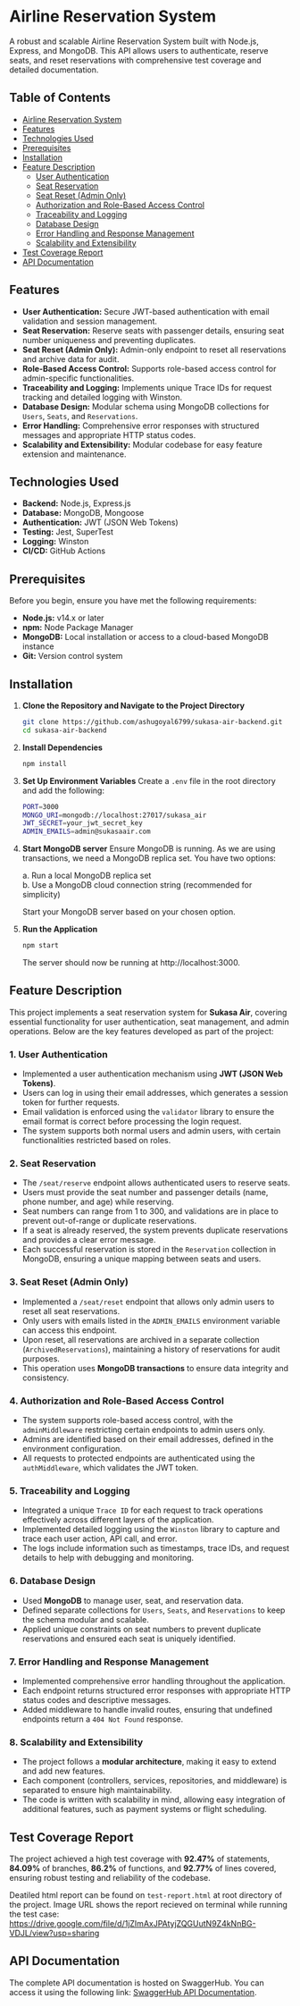 # Airline Reservation System
A robust and scalable Airline Reservation System built with Node.js, Express, and MongoDB. This API allows users to authenticate, reserve seats, and reset reservations with comprehensive test coverage and detailed documentation.

## Table of Contents

- [Airline Reservation System](#airline-reservation-system)
- [Features](#features)
- [Technologies Used](#technologies-used)
- [Prerequisites](#prerequisites)
- [Installation](#installation)
- [Feature Description](#feature-description)
  - [User Authentication](#1-user-authentication)
  - [Seat Reservation](#2-seat-reservation)
  - [Seat Reset (Admin Only)](#3-seat-reset-admin-only)
  - [Authorization and Role-Based Access Control](#4-authorization-and-role-based-access-control)
  - [Traceability and Logging](#5-traceability-and-logging)
  - [Database Design](#6-database-design)
  - [Error Handling and Response Management](#7-error-handling-and-response-management)
  - [Scalability and Extensibility](#8-scalability-and-extensibility)
- [Test Coverage Report](#test-coverage-report)
- [API Documentation](#api-documentation)


## Features

- **User Authentication:** Secure JWT-based authentication with email validation and session management.
- **Seat Reservation:** Reserve seats with passenger details, ensuring seat number uniqueness and preventing duplicates.
- **Seat Reset (Admin Only):** Admin-only endpoint to reset all reservations and archive data for audit.
- **Role-Based Access Control:** Supports role-based access control for admin-specific functionalities.
- **Traceability and Logging:** Implements unique Trace IDs for request tracking and detailed logging with Winston.
- **Database Design:** Modular schema using MongoDB collections for `Users`, `Seats`, and `Reservations`.
- **Error Handling:** Comprehensive error responses with structured messages and appropriate HTTP status codes.
- **Scalability and Extensibility:** Modular codebase for easy feature extension and maintenance.


## Technologies Used

- **Backend:** Node.js, Express.js
- **Database:** MongoDB, Mongoose
- **Authentication:** JWT (JSON Web Tokens)
- **Testing:** Jest, SuperTest
- **Logging:** Winston
- **CI/CD:** GitHub Actions

## Prerequisites

Before you begin, ensure you have met the following requirements:

- **Node.js:** v14.x or later
- **npm:** Node Package Manager
- **MongoDB:** Local installation or access to a cloud-based MongoDB instance
- **Git:** Version control system

## Installation

1. **Clone the Repository and Navigate to the Project Directory**

     ```bash
     git clone https://github.com/ashugoyal6799/sukasa-air-backend.git
     cd sukasa-air-backend
     ```
2. **Install Dependencies**
     ```bash
     npm install
     ```
3. **Set Up Environment Variables**
   Create a `.env` file in the root directory and add the following:
   
    ```bash
    PORT=3000
    MONGO_URI=mongodb://localhost:27017/sukasa_air
    JWT_SECRET=your_jwt_secret_key
    ADMIN_EMAILS=admin@sukasaair.com
    ```
4. **Start MongoDB server**
   Ensure MongoDB is running. As we are using transactions, we need a MongoDB replica set. You have two options:
   
   a. Run a local MongoDB replica set  
   b. Use a MongoDB cloud connection string (recommended for simplicity)

   Start your MongoDB server based on your chosen option.

   
6. **Run the Application**
     ```bash
     npm start
     ```
     The server should now be running at http://localhost:3000.
  
## Feature Description

This project implements a seat reservation system for **Sukasa Air**, covering essential functionality for user authentication, seat management, and admin operations. Below are the key features developed as part of the project:

### 1. **User Authentication**
   - Implemented a user authentication mechanism using **JWT (JSON Web Tokens)**.
   - Users can log in using their email addresses, which generates a session token for further requests.
   - Email validation is enforced using the `validator` library to ensure the email format is correct before processing the login request.
   - The system supports both normal users and admin users, with certain functionalities restricted based on roles.

### 2. **Seat Reservation**
   - The `/seat/reserve` endpoint allows authenticated users to reserve seats.
   - Users must provide the seat number and passenger details (name, phone number, and age) while reserving.
   - Seat numbers can range from 1 to 300, and validations are in place to prevent out-of-range or duplicate reservations.
   - If a seat is already reserved, the system prevents duplicate reservations and provides a clear error message.
   - Each successful reservation is stored in the `Reservation` collection in MongoDB, ensuring a unique mapping between seats and users.

### 3. **Seat Reset (Admin Only)**
   - Implemented a `/seat/reset` endpoint that allows only admin users to reset all seat reservations.
   - Only users with emails listed in the `ADMIN_EMAILS` environment variable can access this endpoint.
   - Upon reset, all reservations are archived in a separate collection (`ArchivedReservations`), maintaining a history of reservations for audit purposes.
   - This operation uses **MongoDB transactions** to ensure data integrity and consistency.

### 4. **Authorization and Role-Based Access Control**
   - The system supports role-based access control, with the `adminMiddleware` restricting certain endpoints to admin users only.
   - Admins are identified based on their email addresses, defined in the environment configuration.
   - All requests to protected endpoints are authenticated using the `authMiddleware`, which validates the JWT token.

### 5. **Traceability and Logging**
   - Integrated a unique `Trace ID` for each request to track operations effectively across different layers of the application.
   - Implemented detailed logging using the `Winston` library to capture and trace each user action, API call, and error.
   - The logs include information such as timestamps, trace IDs, and request details to help with debugging and monitoring.

### 6. **Database Design**
   - Used **MongoDB** to manage user, seat, and reservation data.
   - Defined separate collections for `Users`, `Seats`, and `Reservations` to keep the schema modular and scalable.
   - Applied unique constraints on seat numbers to prevent duplicate reservations and ensured each seat is uniquely identified.

### 7. **Error Handling and Response Management**
   - Implemented comprehensive error handling throughout the application.
   - Each endpoint returns structured error responses with appropriate HTTP status codes and descriptive messages.
   - Added middleware to handle invalid routes, ensuring that undefined endpoints return a `404 Not Found` response.

### 8. **Scalability and Extensibility**
   - The project follows a **modular architecture**, making it easy to extend and add new features.
   - Each component (controllers, services, repositories, and middleware) is separated to ensure high maintainability.
   - The code is written with scalability in mind, allowing easy integration of additional features, such as payment systems or flight scheduling.

## Test Coverage Report
The project achieved a high test coverage with **92.47%** of statements, **84.09%** of branches, **86.2%** of functions, and **92.77%** of lines covered, ensuring robust testing and reliability of the codebase.

Deatiled html report can be found on `test-report.html` at root directory of the project. 
Image URL shows the report recieved on terminal while running the test case: https://drive.google.com/file/d/1jZImAxJPAtyjZQGUutN9Z4kNnBG-VDJL/view?usp=sharing


## API Documentation
The complete API documentation is hosted on SwaggerHub. You can access it using the following link: [SwaggerHub API Documentation](<https://app.swaggerhub.com/apis/ASHUG6799/seat-reservation_api/1.0.0>).

